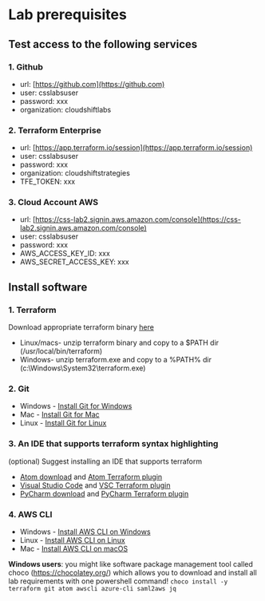 # Lab prerequisites

## Test access to the following services

### 1. Github
- url: [https://github.com](https://github.com)
- user: csslabsuser
- password: xxx
- organization: cloudshiftlabs

### 2. Terraform Enterprise
- url: [https://app.terraform.io/session](https://app.terraform.io/session)
- user: csslabsuser
- password: xxx
- organization: cloudshiftstrategies
- TFE_TOKEN: xxx

### 3. Cloud Account AWS
- url: [https://css-lab2.signin.aws.amazon.com/console](https://css-lab2.signin.aws.amazon.com/console)
- user: csslabsuser
- password: xxx
- AWS_ACCESS_KEY_ID: xxx
- AWS_SECRET_ACCESS_KEY: xxx

## Install software

### 1. Terraform 
Download appropriate terraform binary [here](https://www.terraform.io/downloads.html)
* Linux/macs- unzip terraform binary and copy to a $PATH dir (/usr/local/bin/terraform)
* Windows- unzip terraform.exe and copy to a %PATH% dir (c:\Windows\System32\terraform.exe)

### 2. Git
* Windows - [Install Git for Windows](https://gitforwindows.org/)
* Mac - [Install Git for Mac](https://gist.github.com/derhuerst/1b15ff4652a867391f03#file-mac-md)
* Linux - [Install Git for Linux](https://gist.github.com/derhuerst/1b15ff4652a867391f03#file-linux-md)

### 3. An IDE that supports terraform syntax highlighting
(optional) Suggest installing an IDE that supports terraform
* [Atom download](https://atom.io/) and
  [Atom Terraform plugin](https://atom.io/packages/language-terraform)
* [Visual Studio Code](https://code.visualstudio.com/Download) and 
  [VSC Terraform plugin](https://marketplace.visualstudio.com/items?itemName=mauve.terraform)
* [PyCharm download](https://www.jetbrains.com/pycharm/download/#section=linux) and
  [PyCharm Terraform plugin](https://plugins.jetbrains.com/plugin/7808-hashicorp-terraform--hcl-language-support)
  
### 4. AWS CLI 
* Windows - [Install AWS CLI on Windows](https://docs.aws.amazon.com/cli/latest/userguide/install-windows.html)
* Linux - [Install AWS CLI on Linux](https://docs.aws.amazon.com/cli/latest/userguide/install-linux.html)
* Mac - [Install AWS CLI on macOS](https://docs.aws.amazon.com/cli/latest/userguide/install-macos.html)
            
**Windows users**: you might like software package management tool called choco (https://chocolatey.org/) which 
        allows you to download and install all lab requirements with one powershell command!
        `choco install -y terraform git atom awscli azure-cli saml2aws jq`